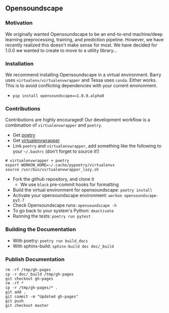 Opensoundscape
---

### Motivation

We originally wanted Opensoundscape to be an end-to-end machine/deep learning
preprocessing, training, and prediction pipeline. However, we have recently
realized this doesn't make sense for most. We have decided for 1.0.0 we wanted
to create to move to a utility library...

### Installation

We recommend installing Opensoundscape in a virtual environment. Barry
uses `virtualenv/virtualenvwrapper` and Tessa uses `conda`. Either works.
This is to avoid conflicting dependencies with your current environment.

- `pip install opensoundscape==1.0.0.alpha0`

### Contributions

Contributions are highly encouraged! Our development workflow is a combination
of `virtualenvwrapper` and `poetry`. 

- Get [poetry](https://poetry.eustace.io/docs/#installation)
- Get
  [virtualenvwrapper](https://virtualenvwrapper.readthedocs.io/en/latest/install.html)
- Link `poetry` and `virtualenvwrapper`, add something like the following to
  your `~/.bashrc` (don't forget to source it!)

```
# virtualenvwrapper + poetry
export WORKON_HOME=~/.cache/pypoetry/virtualenvs
source /usr/bin/virtualenvwrapper_lazy.sh
```

- Fork the github repository, and clone it
    - We use `black` pre-commit hooks for formatting
- Build the virtual environment for opensoundscape: `poetry install`
- Activate your opensoundscape environment: `workon opensoundscape-py3.7`
- Check Opensoundscape runs: `opensoundscape -h`
- To go back to your system's Python: `deactivate`
- Running the tests: `poetry run pytest`

### Building the Documentation

- With poetry: `poetry run build_docs`
- With sphinx-build: `sphinx-build doc doc/_build`

### Publish Documentation

```
rm -rf /tmp/gh-pages
cp -r doc/_build /tmp/gh-pages
git checkout gh-pages
rm -rf *
cp -r /tmp/gh-pages/* .
git add .
git commit -m "Updated gh-pages"
git push
git checkout master
```

